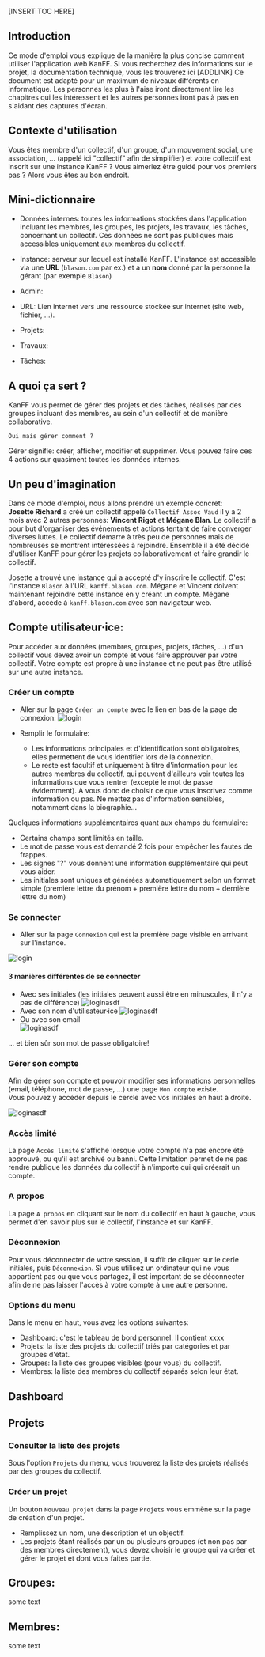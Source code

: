 <!--/**
 *  Project: KanFF
 *  File: kanff-doc-user-fr.md user manual of KanFF
 *  Author: Samuel Roland
 *  Relecture:
 *  Creation date: 22.10.2020
 *  Version: 0.2.0
 *  Versiondate: 2020-12-17 20:00:00
 *  INFO: here is the manual to learn how to use KanFF. This file is hosted in the GitHub repository.
 *  To get regular updates of this manual, each instance take content directly from GitHub on branch develop and not from a local file.
 *  If commits pushed to GitHub are WIP (Work In Progress), they must be pushed on another feature branch to not impact production.
 *  At each merge or commit on develop, version and versiondate must be updated. Don't break the syntax because these 2 
 *  values are important to notify the users (on the manual) that the manual is more recent than the last time they saw it.
 *  There is no title h1 ("#" so level 1) and no "table of content" mention at start because it's generated in the php script.
 *  When writing in this file, the result should be looked in the manual directly (activate dev mode to load the local file)
 *  and tested on the test instance.
*/ -->

[INSERT TOC HERE]

## Introduction
Ce mode d'emploi vous explique de la manière la plus concise comment utiliser l'application web KanFF. Si vous recherchez des informations sur le projet, la documentation technique, vous les trouverez ici [ADDLINK]
Ce document est adapté pour un maximum de niveaux différents en informatique. Les personnes les plus à l'aise iront directement lire les chapitres qui les intéressent et les autres personnes iront pas à pas en s'aidant des captures d'écran.

## Contexte d'utilisation
Vous êtes membre d'un collectif, d'un groupe, d'un mouvement social, une association, ... (appelé ici "collectif" afin de simplifier) et votre collectif est inscrit sur une instance KanFF ? Vous aimeriez être guidé pour vos premiers pas ? Alors vous êtes au bon endroit.

## Mini-dictionnaire
- Données internes: toutes les informations stockées dans l'application incluant les membres, les groupes, les projets, les travaux, les tâches, concernant un collectif. Ces données ne sont pas publiques mais accessibles uniquement aux membres du collectif.
- Instance: serveur sur lequel est installé KanFF. L'instance est accessible via une **URL** (`blason.com` par ex.) et a un **nom** donné par la personne la gérant (par exemple `Blason`)
- Admin:
- URL: Lien internet vers une ressource stockée sur internet (site web, fichier, ...).

- Projets:
- Travaux:
- Tâches:


## A quoi ça sert ?
KanFF vous permet de gérer des projets et des tâches, réalisés par des groupes incluant des membres, au sein d'un collectif et de manière collaborative.

    Oui mais gérer comment ?

Gérer signifie: créer, afficher, modifier et supprimer. Vous pouvez faire ces 4 actions sur quasiment toutes les données internes.

## Un peu d'imagination
Dans ce mode d'emploi, nous allons prendre un exemple concret:  
**Josette Richard** a créé un collectif appelé `Collectif Assoc Vaud` il y a 2 mois avec 2 autres personnes: **Vincent Rigot** et **Mégane Blan**. Le collectif a pour but d'organiser des événements et actions tentant de faire converger diverses luttes. Le collectif démarre à très peu de personnes mais de nombreuses se montrent intéressées à rejoindre. Ensemble il a été décidé d'utiliser KanFF pour gérer les projets collaborativement et faire grandir le collectif.

Josette a trouvé une instance qui a accepté d'y inscrire le collectif. C'est l'instance `Blason` à l'URL `kanff.blason.com`.
Mégane et Vincent doivent maintenant rejoindre cette instance en y créant un compte. Mégane d'abord, accède à `kanff.blason.com` avec son navigateur web.

## Compte utilisateur·ice:
Pour accéder aux données (membres, groupes, projets, tâches, ...) d'un collectif vous devez avoir un compte et vous faire approuver par votre collectif. Votre compte est propre à une instance et ne peut pas être utilisé sur une autre instance.

### Créer un compte
- Aller sur la page `Créer un compte` avec le lien en bas de la page de connexion:
![login](img/signin.PNG)

- Remplir le formulaire:
    - Les informations principales et d'identification sont obligatoires, elles permettent de vous identifier lors de la connexion.
    - Le reste est facultif et uniquement à titre d'information pour les autres membres du collectif, qui peuvent d'ailleurs voir toutes les informations que vous rentrer (excepté le mot de passe évidemment). A vous donc de choisir ce que vous inscrivez comme information ou pas. Ne mettez pas d'information sensibles, notamment dans la biographie...

Quelques informations supplémentaires quant aux champs du formulaire:
- Certains champs sont limités en taille.
- Le mot de passe vous est demandé 2 fois pour empêcher les fautes de frappes.
- Les signes "?" vous donnent une information supplémentaire qui peut vous aider.
- Les initiales sont uniques et générées automatiquement selon un format simple (première lettre du prénom + première lettre du nom + dernière lettre du nom)

### Se connecter
- Aller sur la page `Connexion` qui est la première page visible en arrivant sur l'instance.

![login](img/login.PNG)

#### 3 manières différentes de se connecter
- Avec ses initiales (les initiales peuvent aussi être en minuscules, il n'y a pas de différence)
![loginasdf](img/logininitials.PNG)  
- Avec son nom d'utilisateur·ice
![loginasdf](img/loginusername.PNG)  
- Ou avec son email  
![loginasdf](img/loginemail.PNG)

... et bien sûr son mot de passe obligatoire!

### Gérer son compte
Afin de gérer son compte et pouvoir modifier ses informations personnelles (email, téléphone, mot de passe, ...) une page `Mon compte` existe.  
Vous pouvez y accéder depuis le cercle avec vos initiales en haut à droite.

![loginasdf](img/myaccountbutton.PNG)

### Accès limité
La page `Accès limité` s'affiche lorsque votre compte n'a pas encore été approuvé, ou qu'il est archivé ou banni. Cette limitation permet de ne pas rendre publique les données du collectif à n'importe qui qui créerait un compte.


### A propos
La page `A propos` en cliquant sur le nom du collectif en haut à gauche, vous permet d'en savoir plus sur le collectif, l'instance et sur KanFF.

### Déconnexion
Pour vous déconnecter de votre session, il suffit de cliquer sur le cerle initiales, puis `Déconnexion`.
Si vous utilisez un ordinateur qui ne vous appartient pas ou que vous partagez, il est important de se déconnecter afin de ne pas laisser l'accès à votre compte à une autre personne.

### Options du menu
Dans le menu en haut, vous avez les options suivantes:
- Dashboard: c'est le tableau de bord personnel. Il contient xxxx
- Projets: la liste des projets du collectif triés par catégories et par groupes d'état.
- Groupes: la liste des groupes visibles (pour vous) du collectif.
- Membres: la liste des membres du collectif séparés selon leur état.


## Dashboard

## Projets

### Consulter la liste des projets
Sous l'option `Projets` du menu, vous trouverez la liste des projets réalisés par des groupes du collectif.

### Créer un projet
Un bouton `Nouveau projet` dans la page `Projets` vous emmène sur la page de création d'un projet.

- Remplissez un nom, une description et un objectif.
- Les projets étant réalisés par un ou plusieurs groupes (et non pas par des membres directement), vous devez choisir le groupe qui va créer et gérer le projet et dont vous faites partie.


## Groupes:
some text
## Membres:
some text
